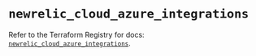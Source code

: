# `newrelic_cloud_azure_integrations`

Refer to the Terraform Registry for docs: [`newrelic_cloud_azure_integrations`](https://registry.terraform.io/providers/newrelic/newrelic/3.57.0/docs/resources/cloud_azure_integrations).
